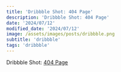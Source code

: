 ```yaml
---
title: 'Dribbble Shot: 404 Page'
description: 'Dribbble Shot: 404 Page'
date: '2024/07/12'
modified_date: '2024/07/12'
image: /assets/images/posts/dribbble.png
subtitle: 'dribbble'
tags: 'dribbble'
---
```


Dribbble Shot: [404 Page](https://dribbble.com/shots/2433674-Day-033-404-Page)
